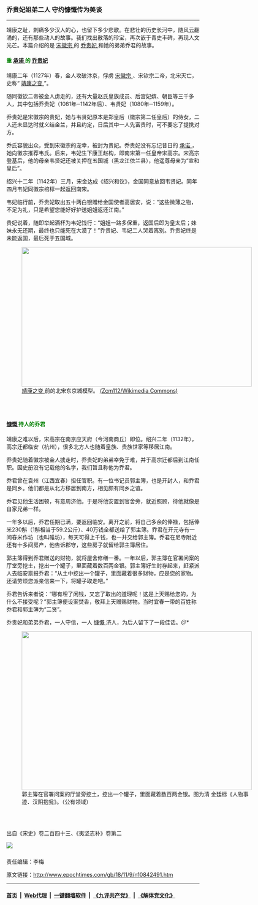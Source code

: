 ### 乔贵妃姐弟二人 守约慷慨传为美谈
------------------------

<p>
 靖康之耻，刺痛多少汉人的心，也留下多少悲歌。在悲壮的历史长河中，随风云翻涌的，还有那些动人的故事。我们找出散落的珍宝，再次嵌于青史丰碑，再现人文光芒。本篇介绍的是
 <a href="http://www.epochtimes.com/gb/tag/%E5%AE%8B%E5%BE%BD%E5%AE%97.html">
  宋徽宗
 </a>
 的
 <a href="http://www.epochtimes.com/gb/tag/%E4%B9%94%E8%B4%B5%E5%A6%83.html">
  乔贵妃
 </a>
 和她的弟弟乔君的故事。
</p>
<h4>
 <span style="color: #008000;">
  重
  <a href="http://www.epochtimes.com/gb/tag/%E6%89%BF%E8%AF%BA.html">
   承诺
  </a>
  的
  <a href="http://www.epochtimes.com/gb/tag/%E4%B9%94%E8%B4%B5%E5%A6%83.html">
   乔贵妃
  </a>
 </span>
</h4>
<p>
 靖康二年（1127年）春，金人攻破汴京，俘虏
 <a href="http://www.epochtimes.com/gb/tag/%E5%AE%8B%E5%BE%BD%E5%AE%97.html">
  宋徽宗
 </a>
 、宋钦宗二帝，北宋灭亡，史称“
 <a href="http://www.epochtimes.com/gb/tag/%E9%9D%96%E5%BA%B7%E4%B9%8B%E5%8F%98.html">
  靖康之变
 </a>
 ”。
</p>
<p>
 随同徽钦二帝被金人虏走的，还有大量赵氏皇族成员、后宫妃嫔、朝臣等三千多人，其中包括乔贵妃（1081年─1142年后）、韦贤妃（1080年─1159年）。
</p>
<p>
 乔贵妃是宋徽宗的贵妃，她与韦贤妃原本是郑皇后（徽宗第二任皇后）的侍女，二人还未显达时就义结金兰，并且约定，日后其中一人先富贵时，可不要忘了提携对方。
</p>
<p>
 乔氏容貌出众，受到宋徽宗的宠幸，被封为贵妃。乔贵妃没有忘记昔日的
 <a href="http://www.epochtimes.com/gb/tag/%E6%89%BF%E8%AF%BA.html">
  承诺
 </a>
 ，她向徽宗推荐韦氏。后来，韦妃生下康王赵构，即南宋第一任皇帝宋高宗。宋高宗登基后，他的母亲韦贤妃还被关押在五国城（黑龙江依兰县），他遥尊母亲为“宣和皇后”。
</p>
<p>
 绍兴十二年（1142年）三月，宋金达成《绍兴和议》，金国同意放回韦贤妃。同年四月韦妃同徽宗棺椁一起返回南宋。
</p>
<p>
 韦妃临行前，乔贵妃取出五十两白银赠给金国使者高居安，说：“这些微薄之物，不足为礼，只是希望您能好好护送姐姐返还江南。”
</p>
<p>
 贵妃说着，随即举起酒杯为韦妃饯行：“姐姐一路多保重，返国后即为皇太后；妹妹永无还期，最终也只能死在大漠了！”乔贵妃、韦妃二人哭着离别。乔贵妃终是未能返国，最后死于五国城。
</p>
<figure class="wp-caption aligncenter" id="attachment_10361908" style="width: 600px">
 <a href="http://i.epochtimes.com/assets/uploads/2018/05/1805040502212357.jpg">
  <img alt="" class="wp-image-10361908 size-large" height="364" src="http://i.epochtimes.com/assets/uploads/2018/05/1805040502212357-600x364.jpg" width="600"/>
 </a>
 <br/><figcaption class="wp-caption-text">
  <a href="http://www.epochtimes.com/gb/tag/%E9%9D%96%E5%BA%B7%E4%B9%8B%E5%8F%98.html">
   靖康之变
  </a>
  前的北宋东京城模型。
  <span style="color: blue;">
   <a href="https://commons.wikimedia.org/wiki/File:Northern_Song_Capital_Model.JPG" rel="noopener noreferrer" target="_blank">
    (Zcm112/Wikimedia Commons)
   </a>
  </span>
 </figcaption><br/>
</figure><br/>
<h4>
 <span style="color: #008000;">
  <a href="http://www.epochtimes.com/gb/tag/%E6%85%B7%E6%85%A8.html">
   慷慨
  </a>
  待人的乔君
 </span>
</h4>
<p>
 靖康之难以后，宋高宗在南京应天府（今河南商丘）即位。绍兴二年（1132年），高宗迁都临安（杭州），很多北方人也随着皇族、贵族世家等移居江南。
</p>
<p>
 乔贵妃随着徽宗被金人掳走时，乔贵妃的弟弟幸免于难，并于高宗迁都后到江南任职。因史册没有记载他的名字，我们暂且称他为乔君。
</p>
<p>
 乔君曾在袁州（江西宜春）担任官职。有一位书记员郭主簿，也是开封人，和乔君是同乡。他们都是从北方移居到南方，相见颇有同乡之谊。
</p>
<p>
 乔君见他生活困顿，有意周济他。于是将他安置到官舍旁，就近照顾，待他就像是自家兄弟一样。
</p>
<p>
 一年多以后，乔君任期已满，要返回临安。离开之前，将自己多余的俸禄，包括俸米230斛（1斛相当于59.2公斤）、40万钱全都送给了郭主簿。乔君在开元寺有一间舂米作坊（也叫碓坊），每天可得上千钱，也一并交给郭主簿。乔君在尼寺附近还有十多间房产，他告诉郡守，这些房子就留给郭主簿居住。
</p>
<p>
 郭主簿得到乔君赠送的财物，就将屋舍修缮一番。一年以后，郭主簿在官署问案的厅堂旁挖土，挖出一个罐子，里面藏着数百两金银。郭主簿好生封存起来，赶紧派人去临安禀报乔君：“从土中挖出一个罐子，里面藏着很多财物，应是您的家物。还请劳烦您派亲信来一下，将罐子取走吧。”
</p>
<p>
 乔君告诉来者说：“哪有埋了闲钱，又忘了取出的道理呢！这是上天赐给您的，为什么不接受呢？”郭主簿便设案焚香，敬拜上天赠赐财物。当时宜春一带的百姓称乔君和郭主簿为“二贤”。
</p>
<p>
 乔贵妃和弟弟乔君，一人守信，一人
 <a href="http://www.epochtimes.com/gb/tag/%E6%85%B7%E6%85%A8.html">
  慷慨
 </a>
 济人，为后人留下了一段佳话。＠*
</p>
<figure class="wp-caption aligncenter" id="attachment_10235751" style="width: 600px">
 <a href="http://i.epochtimes.com/assets/uploads/2018/03/PK2A003385N000000003PAA-e1521606420859.jpg">
  <img alt="" class="wp-image-10235751 size-large" height="414" src="http://i.epochtimes.com/assets/uploads/2018/03/PK2A003385N000000003PAA-e1521606420859-600x414.jpg" width="600"/>
 </a>
 <br/><figcaption class="wp-caption-text">
  郭主簿在官署问案的厅堂旁挖土，挖出一个罐子，里面藏着数百两金银。图为清 金廷标《人物事迹．汉阴抱瓮》。（公有领域）
 </figcaption><br/>
</figure><br/>
<p>
 出自《宋史》卷二百四十三、《夷坚志补》卷第二
</p>
<div class="inline_share">
 <a href="https://www.facebook.com/sharer/sharer.php?u=http%3A%2F%2Fwww.epochtimes.com%2Fgb%2F18%2F11%2F9%2Fn10842491.htm" style="margin-bottom:10px;display:inline-block;" target="_blank">
  <img src="https://www.epochtimes.com/assets/themes/djy/images/fb_share/plant.png"/>
 </a>
</div>
<p>
 责任编辑：李梅
</p>

原文链接：http://www.epochtimes.com/gb/18/11/9/n10842491.htm


------------------------
#### [首页](https://github.com/gfw-breaker/banned-news/blob/master/README.md) &nbsp;|&nbsp; [Web代理](https://github.com/labour-camp/helloworld) &nbsp;|&nbsp; [一键翻墙软件](https://github.com/gfw-breaker/nogfw/blob/master/README.md) &nbsp;|&nbsp; [《九评共产党》](https://github.com/gfw-breaker/9ping.md/blob/master/README.md#九评之一评共产党是什么) &nbsp;|&nbsp; [《解体党文化》](https://github.com/gfw-breaker/jtdwh.md/blob/master/README.md#绪论)

